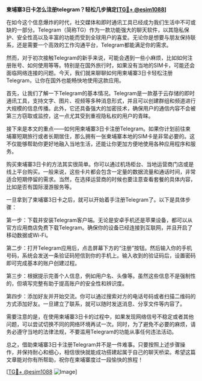 **柬埔寨3日卡怎么注册telegram？轻松几步搞定[[TG💪+ @esim1088](https://t.me/s/esim1088)]**

在如今这个信息爆炸的时代，社交媒体和即时通讯工具已经成为我们生活中不可或缺的一部分。Telegram（简称TG）作为一款功能强大的聊天软件，以其隐私保护、安全性高以及丰富的功能而受到全球用户的喜爱。无论你是想要与朋友保持联系，还是需要一个高效的工作沟通平台，Telegram都能满足你的需求。

然而，对于初次接触Telegram的新手来说，可能会遇到一些小麻烦，比如如何注册账号、如何使用等等。特别是在国外旅行时，如果没有当地的SIM卡，可能还会面临网络连接的问题。今天，我们就来聊聊如何用柬埔寨3日卡轻松注册Telegram，让你在国外也能畅快地使用这款应用。

首先，让我们了解一下Telegram的基本情况。Telegram是一款基于云存储的即时通讯工具，支持文字、图片、视频等多种消息形式，并且可以创建群组和频道进行大规模的信息传播。此外，它还具备强大的加密技术，确保用户的通信内容不会被第三方窃取或监控，这一点尤其受到重视隐私权的用户的青睐。

接下来是本文的重点——如何用柬埔寨3日卡注册Telegram。如果你计划前往柬埔寨短期旅行或者长期居住，那么拥有一张柬埔寨本地的SIM卡是非常必要的。这不仅能够帮助你更好地融入当地生活，还能让你更加方便地使用各种应用程序和服务。

购买柬埔寨3日卡的方法其实很简单。你可以通过机场柜台、当地运营商门店或是线上平台购买。一般来说，这些卡片都会包含一定量的数据流量和通话时间，非常适合短期停留的需求。当然，在选择运营商的时候也要注意查看套餐的具体内容，比如是否有国际漫游服务等。

一旦拿到了柬埔寨3日卡之后，就可以开始着手注册Telegram了。以下是具体步骤：

第一步：下载并安装Telegram客户端。无论是安卓手机还是苹果设备，都可以从官方应用商店免费下载Telegram。确保你的设备已经连接到互联网，并且开启了移动数据或Wi-Fi。

第二步：打开Telegram应用后，点击屏幕下方的“注册”按钮。然后输入你的手机号码，系统会发送一条验证码短信到你的手机上。输入收到的验证码后，设置密码即可完成基本的账户创建过程。

第三步：根据提示完善个人信息，例如用户名、头像等。虽然这些信息不是强制性的，但填写完整有助于提高账户的安全性和辨识度。

第四步：添加好友并开始交流。你可以通过搜索对方的电话号码或者扫描二维码的方式添加好友。一旦建立了联系，就可以随时发送消息、分享文件等内容了。

需要注意的是，在使用柬埔寨3日卡的过程中，如果发现网络信号不稳定或者其他问题，可以尝试切换不同的网络环境再试一次。同时，为了避免不必要的麻烦，请务必遵守当地的法律法规，不要滥用Telegram的功能从事任何违法活动。

总之，借助柬埔寨3日卡注册Telegram并不是一件难事。只要按照上述步骤操作，并保持耐心和细心，相信很快就能成功搭建起属于自己的聊天桥梁。希望这篇文章能对你有所帮助，祝你在柬埔寨度过一段愉快的旅程！

[[TG💪+ @esim1088](https://t.me/s/esim1088) ![Image](https://i.postimg.cc/4NQfJmqS/Snipaste-2025-05-13-00-14-12.png)]